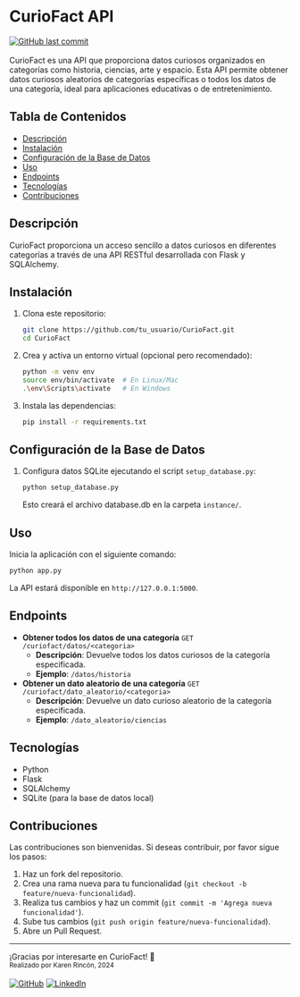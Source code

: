 # CurioFact API
[![GitHub last commit](https://img.shields.io/github/last-commit/KJRM20/Curiofact)](#)<br><br>
CurioFact es una API que proporciona datos curiosos organizados en categorías como historia, ciencias, arte y espacio. Esta API permite obtener datos curiosos aleatorios de categorías específicas o todos los datos de una categoría, ideal para aplicaciones educativas o de entretenimiento.

## Tabla de Contenidos
- [Descripción](#descripción)
- [Instalación](#instalación)
- [Configuración de la Base de Datos](#configuración-de-la-base-de-datos)
- [Uso](#uso)
- [Endpoints](#endpoints)
- [Tecnologías](#tecnologías)
- [Contribuciones](#contribuciones)

## Descripción
CurioFact proporciona un acceso sencillo a datos curiosos en diferentes categorías a través de una API RESTful desarrollada con Flask y SQLAlchemy.

## Instalación
1. Clona este repositorio:
   ```bash
   git clone https://github.com/tu_usuario/CurioFact.git
   cd CurioFact
   ```
2. Crea y activa un entorno virtual (opcional pero recomendado):
   ```bash
   python -m venv env
   source env/bin/activate  # En Linux/Mac
   .\env\Scripts\activate   # En Windows
   ```
3. Instala las dependencias:
   ```bash
   pip install -r requirements.txt
   ```
## Configuración de la Base de Datos
1. Configura  datos SQLite ejecutando el script ```setup_database.py```:
   ```bash
   python setup_database.py
   ```
   Esto creará el archivo database.db en la carpeta ```instance/```.

## Uso
Inicia la aplicación con el siguiente comando:
```bash
python app.py
```
La API estará disponible en ```http://127.0.0.1:5000```.

## Endpoints
- **Obtener todos los datos de una categoría**
  ```GET /curiofact/datos/<categoria>```
  - **Descripción**: Devuelve todos los datos curiosos de la categoría especificada.
  - **Ejemplo**: ```/datos/historia```
- **Obtener un dato aleatorio de una categoría**
  ```GET /curiofact/dato_aleatorio/<categoria>```
  - **Descripción**: Devuelve un dato curioso aleatorio de la categoría especificada.
  - **Ejemplo**: ```/dato_aleatorio/ciencias```

## Tecnologías
- Python
- Flask
- SQLAlchemy
- SQLite (para la base de datos local)

## Contribuciones
Las contribuciones son bienvenidas. Si deseas contribuir, por favor sigue los pasos:

1. Haz un fork del repositorio.
2. Crea una rama nueva para tu funcionalidad (```git checkout -b feature/nueva-funcionalidad```).
3. Realiza tus cambios y haz un commit (```git commit -m 'Agrega nueva funcionalidad'```).
4. Sube tus cambios (```git push origin feature/nueva-funcionalidad```).
5. Abre un Pull Request.

------------
¡Gracias por interesarte en CurioFact! 🎉
<br><small>Realizado por Karen Rincón, 2024</small><br><br>
[![GitHub](https://img.shields.io/badge/GitHub-100000?style=for-the-badge&logo=github&logoColor=white)](https://github.com/KJRM20) 
[![LinkedIn](https://img.shields.io/badge/LinkedIn-100000?style=for-the-badge&logo=linkedin&logoColor=white)](https://www.linkedin.com/in/karen-rincon/) 
